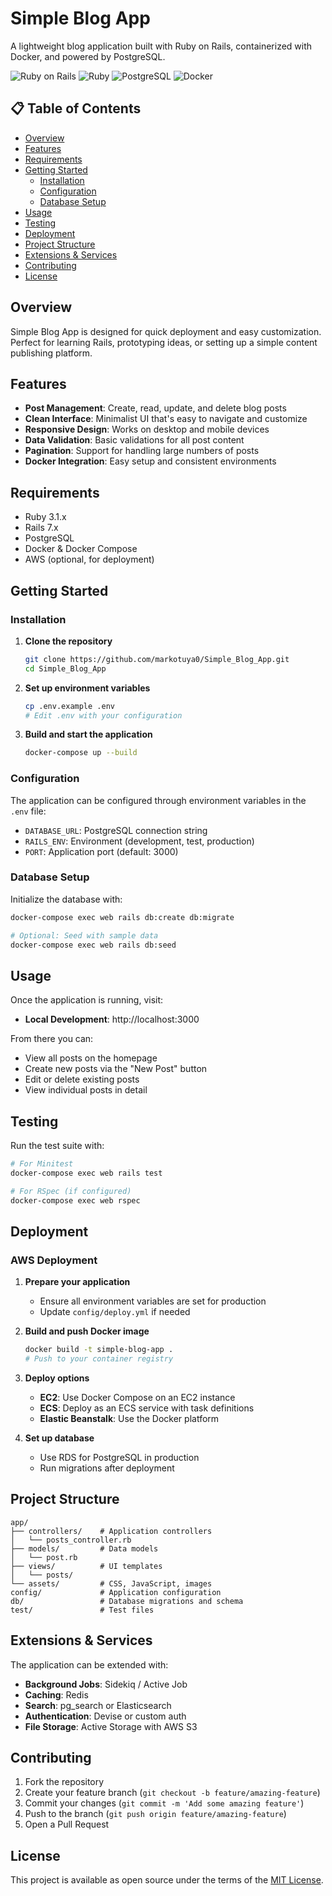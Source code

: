 # Simple Blog App

A lightweight blog application built with Ruby on Rails, containerized with Docker, and powered by PostgreSQL.

![Ruby on Rails](https://img.shields.io/badge/Rails-7.x-red)
![Ruby](https://img.shields.io/badge/Ruby-3.1.x-red)
![PostgreSQL](https://img.shields.io/badge/PostgreSQL-latest-blue)
![Docker](https://img.shields.io/badge/Docker-ready-blue)

## 📋 Table of Contents

- [Overview](#overview)
- [Features](#features)
- [Requirements](#requirements)
- [Getting Started](#getting-started)
  - [Installation](#installation)
  - [Configuration](#configuration)
  - [Database Setup](#database-setup)
- [Usage](#usage)
- [Testing](#testing)
- [Deployment](#deployment)
- [Project Structure](#project-structure)
- [Extensions & Services](#extensions--services)
- [Contributing](#contributing)
- [License](#license)

## Overview

Simple Blog App is designed for quick deployment and easy customization. Perfect for learning Rails, prototyping ideas, or setting up a simple content publishing platform.

## Features

- **Post Management**: Create, read, update, and delete blog posts
- **Clean Interface**: Minimalist UI that's easy to navigate and customize
- **Responsive Design**: Works on desktop and mobile devices
- **Data Validation**: Basic validations for all post content
- **Pagination**: Support for handling large numbers of posts
- **Docker Integration**: Easy setup and consistent environments

## Requirements

- Ruby 3.1.x
- Rails 7.x
- PostgreSQL
- Docker & Docker Compose
- AWS (optional, for deployment)

## Getting Started

### Installation

1. **Clone the repository**

   ```bash
   git clone https://github.com/markotuya0/Simple_Blog_App.git
   cd Simple_Blog_App
   ```

2. **Set up environment variables**

   ```bash
   cp .env.example .env
   # Edit .env with your configuration
   ```

3. **Build and start the application**

   ```bash
   docker-compose up --build
   ```

### Configuration

The application can be configured through environment variables in the `.env` file:

- `DATABASE_URL`: PostgreSQL connection string
- `RAILS_ENV`: Environment (development, test, production)
- `PORT`: Application port (default: 3000)

### Database Setup

Initialize the database with:

```bash
docker-compose exec web rails db:create db:migrate

# Optional: Seed with sample data
docker-compose exec web rails db:seed
```

## Usage

Once the application is running, visit:

- **Local Development**: http://localhost:3000

From there you can:
- View all posts on the homepage
- Create new posts via the "New Post" button
- Edit or delete existing posts
- View individual posts in detail

## Testing

Run the test suite with:

```bash
# For Minitest
docker-compose exec web rails test

# For RSpec (if configured)
docker-compose exec web rspec
```

## Deployment

### AWS Deployment

1. **Prepare your application**
   - Ensure all environment variables are set for production
   - Update `config/deploy.yml` if needed

2. **Build and push Docker image**
   ```bash
   docker build -t simple-blog-app .
   # Push to your container registry
   ```

3. **Deploy options**
   - **EC2**: Use Docker Compose on an EC2 instance
   - **ECS**: Deploy as an ECS service with task definitions
   - **Elastic Beanstalk**: Use the Docker platform

4. **Set up database**
   - Use RDS for PostgreSQL in production
   - Run migrations after deployment

## Project Structure

```
app/
├── controllers/    # Application controllers
│   └── posts_controller.rb
├── models/         # Data models
│   └── post.rb
├── views/          # UI templates
│   └── posts/
└── assets/         # CSS, JavaScript, images
config/             # Application configuration
db/                 # Database migrations and schema
test/               # Test files
```

## Extensions & Services

The application can be extended with:

- **Background Jobs**: Sidekiq / Active Job
- **Caching**: Redis
- **Search**: pg_search or Elasticsearch
- **Authentication**: Devise or custom auth
- **File Storage**: Active Storage with AWS S3

## Contributing

1. Fork the repository
2. Create your feature branch (`git checkout -b feature/amazing-feature`)
3. Commit your changes (`git commit -m 'Add some amazing feature'`)
4. Push to the branch (`git push origin feature/amazing-feature`)
5. Open a Pull Request

## License

This project is available as open source under the terms of the [MIT License](LICENSE).